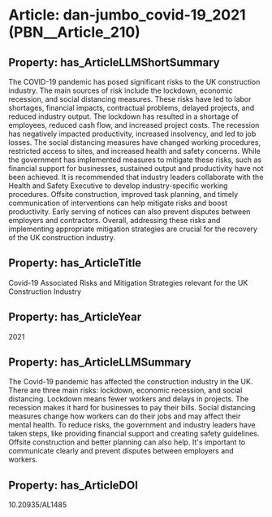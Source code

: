 # Article: __dan-jumbo_covid-19_2021__ (PBN__Article_210)

## Property: has_ArticleLLMShortSummary

The COVID-19 pandemic has posed significant risks to the UK construction industry. The main sources of risk include the lockdown, economic recession, and social distancing measures. These risks have led to labor shortages, financial impacts, contractual problems, delayed projects, and reduced industry output. The lockdown has resulted in a shortage of employees, reduced cash flow, and increased project costs. The recession has negatively impacted productivity, increased insolvency, and led to job losses. The social distancing measures have changed working procedures, restricted access to sites, and increased health and safety concerns. While the government has implemented measures to mitigate these risks, such as financial support for businesses, sustained output and productivity have not been achieved. It is recommended that industry leaders collaborate with the Health and Safety Executive to develop industry-specific working procedures. Offsite construction, improved task planning, and timely communication of interventions can help mitigate risks and boost productivity. Early serving of notices can also prevent disputes between employers and contractors. Overall, addressing these risks and implementing appropriate mitigation strategies are crucial for the recovery of the UK construction industry.

## Property: has_ArticleTitle

Covid-19 Associated Risks and Mitigation Strategies relevant for the UK Construction Industry

## Property: has_ArticleYear

2021

## Property: has_ArticleLLMSummary

The Covid-19 pandemic has affected the construction industry in the UK. There are three main risks: lockdown, economic recession, and social distancing. Lockdown means fewer workers and delays in projects. The recession makes it hard for businesses to pay their bills. Social distancing measures change how workers can do their jobs and may affect their mental health. To reduce risks, the government and industry leaders have taken steps, like providing financial support and creating safety guidelines. Offsite construction and better planning can also help. It's important to communicate clearly and prevent disputes between employers and workers.

## Property: has_ArticleDOI

10.20935/AL1485

